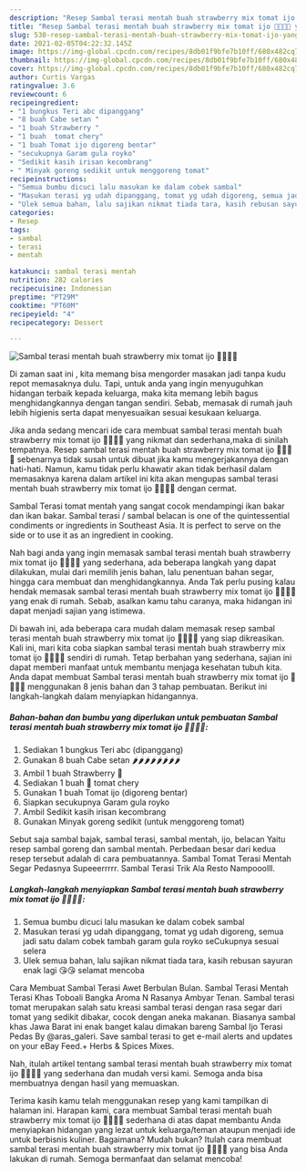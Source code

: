 ```yaml
---
description: "Resep Sambal terasi mentah buah strawberry mix tomat ijo 🍓🍓🍅🍅 yang lezat dan Mudah Dibuat"
title: "Resep Sambal terasi mentah buah strawberry mix tomat ijo 🍓🍓🍅🍅 yang lezat dan Mudah Dibuat"
slug: 530-resep-sambal-terasi-mentah-buah-strawberry-mix-tomat-ijo-yang-lezat-dan-mudah-dibuat
date: 2021-02-05T04:22:32.145Z
image: https://img-global.cpcdn.com/recipes/8db01f9bfe7b10ff/680x482cq70/sambal-terasi-mentah-buah-strawberry-mix-tomat-ijo-🍓🍓🍅🍅-foto-resep-utama.jpg
thumbnail: https://img-global.cpcdn.com/recipes/8db01f9bfe7b10ff/680x482cq70/sambal-terasi-mentah-buah-strawberry-mix-tomat-ijo-🍓🍓🍅🍅-foto-resep-utama.jpg
cover: https://img-global.cpcdn.com/recipes/8db01f9bfe7b10ff/680x482cq70/sambal-terasi-mentah-buah-strawberry-mix-tomat-ijo-🍓🍓🍅🍅-foto-resep-utama.jpg
author: Curtis Vargas
ratingvalue: 3.6
reviewcount: 6
recipeingredient:
- "1 bungkus Teri abc dipanggang"
- "8 buah Cabe setan "
- "1 buah Strawberry "
- "1 buah  tomat chery"
- "1 buah Tomat ijo digoreng bentar"
- "secukupnya Garam gula royko"
- "Sedikit kasih irisan kecombrang"
- " Minyak goreng sedikit untuk menggoreng tomat"
recipeinstructions:
- "Semua bumbu dicuci lalu masukan ke dalam cobek sambal"
- "Masukan terasi yg udah dipanggang, tomat yg udah digoreng, semua jadi satu dalam cobek tambah garam gula royko seCukupnya sesuai selera"
- "Ulek semua bahan, lalu sajikan nikmat tiada tara, kasih rebusan sayuran enak lagi 😘😘 selamat mencoba"
categories:
- Resep
tags:
- sambal
- terasi
- mentah

katakunci: sambal terasi mentah 
nutrition: 282 calories
recipecuisine: Indonesian
preptime: "PT29M"
cooktime: "PT60M"
recipeyield: "4"
recipecategory: Dessert

---
```



![Sambal terasi mentah buah strawberry mix tomat ijo 🍓🍓🍅🍅](https://img-global.cpcdn.com/recipes/8db01f9bfe7b10ff/680x482cq70/sambal-terasi-mentah-buah-strawberry-mix-tomat-ijo-🍓🍓🍅🍅-foto-resep-utama.jpg)

Di zaman  saat ini , kita memang bisa mengorder masakan jadi tanpa kudu repot memasaknya dulu. Tapi, untuk anda yang ingin menyuguhkan hidangan terbaik kepada keluarga, maka kita memang lebih bagus menghidangkannya dengan tangan sendiri. Sebab, memasak di rumah jauh lebih higienis serta dapat menyesuaikan sesuai kesukaan keluarga.

Jika anda sedang mencari ide cara membuat sambal terasi mentah buah strawberry mix tomat ijo 🍓🍓🍅🍅 yang nikmat dan sederhana,maka di sinilah tempatnya. Resep sambal terasi mentah buah strawberry mix tomat ijo 🍓🍓🍅🍅  sebenarnya tidak susah untuk dibuat jika kamu mengerjakannya dengan hati-hati. Namun, kamu tidak perlu khawatir akan tidak berhasil dalam memasaknya 
karena dalam artikel ini kita akan mengupas sambal terasi mentah buah strawberry mix tomat ijo 🍓🍓🍅🍅 dengan cermat.  

Sambal Terasi tomat mentah yang sangat cocok mendampingi ikan bakar dan ikan bakar. Sambal terasi / sambal belacan is one of the quintessential condiments or ingredients in Southeast Asia. It is perfect to serve on the side or to use it as an ingredient in cooking.

Nah bagi anda yang ingin memasak sambal terasi mentah buah strawberry mix tomat ijo 🍓🍓🍅🍅 yang sederhana, ada beberapa langkah yang dapat dilakukan, mulai dari memilih jenis bahan, lalu penentuan bahan segar, hingga cara membuat dan menghidangkannya. Anda Tak perlu pusing kalau hendak memasak sambal terasi mentah buah strawberry mix tomat ijo 🍓🍓🍅🍅 yang enak di rumah. Sebab, asalkan kamu  tahu caranya, maka hidangan ini dapat menjadi sajian yang istimewa.

Di bawah ini, ada beberapa cara mudah dalam memasak resep sambal terasi mentah buah strawberry mix tomat ijo 🍓🍓🍅🍅 yang siap dikreasikan. Kali ini, mari kita coba siapkan sambal terasi mentah buah strawberry mix tomat ijo 🍓🍓🍅🍅 sendiri di rumah. Tetap berbahan yang sederhana, sajian ini dapat memberi manfaat untuk membantu menjaga kesehatan tubuh kita. Anda dapat membuat Sambal terasi mentah buah strawberry mix tomat ijo 🍓🍓🍅🍅 menggunakan 8 jenis bahan dan 3 tahap pembuatan. Berikut ini langkah-langkah dalam menyiapkan hidangannya.

<!--inarticleads1-->

##### Bahan-bahan dan bumbu yang diperlukan untuk pembuatan Sambal terasi mentah buah strawberry mix tomat ijo 🍓🍓🍅🍅:

1. Sediakan 1 bungkus Teri abc (dipanggang)
1. Gunakan 8 buah Cabe setan 🌶🌶🌶🌶🌶🌶🌶🌶
1. Ambil 1 buah Strawberry 🍓
1. Sediakan 1 buah 🍅 tomat chery
1. Gunakan 1 buah Tomat ijo (digoreng bentar)
1. Siapkan secukupnya Garam gula royko
1. Ambil Sedikit kasih irisan kecombrang
1. Gunakan  Minyak goreng sedikit (untuk menggoreng tomat)


Sebut saja sambal bajak, sambal terasi, sambal mentah, ijo, belacan Yaitu resep sambal goreng dan sambal mentah. Perbedaan besar dari kedua resep tersebut adalah di cara pembuatannya. Sambal Tomat Terasi Mentah Segar Pedasnya Supeeerrrrr. Sambal Terasi Trik Ala Resto Nampooolll. 

<!--inarticleads2-->

##### Langkah-langkah menyiapkan Sambal terasi mentah buah strawberry mix tomat ijo 🍓🍓🍅🍅:

1. Semua bumbu dicuci lalu masukan ke dalam cobek sambal
1. Masukan terasi yg udah dipanggang, tomat yg udah digoreng, semua jadi satu dalam cobek tambah garam gula royko seCukupnya sesuai selera
1. Ulek semua bahan, lalu sajikan nikmat tiada tara, kasih rebusan sayuran enak lagi 😘😘 selamat mencoba


Cara Membuat Sambal Terasi Awet Berbulan Bulan. Sambal Terasi Mentah Terasi Khas Toboali Bangka Aroma N Rasanya Ambyar Tenan. Sambal terasi tomat merupakan salah satu kreasi sambal terasi dengan rasa segar dari tomat yang sedikit dibakar, cocok dengan aneka makanan. Biasanya sambal khas Jawa Barat ini enak banget kalau dimakan bareng Sambal Ijo Terasi Pedas By @aras_galeri. Save sambal terasi to get e-mail alerts and updates on your eBay Feed.+ Herbs &amp; Spices Mixes. 

Nah, itulah artikel tentang  sambal terasi mentah buah strawberry mix tomat ijo 🍓🍓🍅🍅  yang sederhana dan mudah versi kami. Semoga anda bisa membuatnya dengan hasil yang memuaskan. 

Terima kasih kamu telah menggunakan resep yang kami tampilkan di halaman ini. Harapan kami, cara membuat  Sambal terasi mentah buah strawberry mix tomat ijo 🍓🍓🍅🍅 sederhana di atas dapat membantu Anda menyiapkan hidangan yang lezat untuk keluarga/teman ataupun menjadi ide untuk berbisnis kuliner. Bagaimana? Mudah bukan? Itulah cara membuat sambal terasi mentah buah strawberry mix tomat ijo 🍓🍓🍅🍅 yang bisa Anda lakukan di rumah. Semoga bermanfaat dan selamat mencoba!

